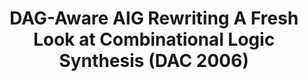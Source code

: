 ---
layout: page
title: DAG-Aware AIG Rewriting A Fresh Look at Combinational Logic Synthesis (DAC 2006)
description: | 
 Three local scalable and effective logic optimization operators are proposed to optimize AIGs considering logic sharing. In which, algebraic balance minimizes delay without increasing area, while NPN based rewrite and DSD based refactor can improve area with level preserving. They work well in most circuits in an interleaved way as in resyn2/dc2 and are also extended to other technology independent representations such as XAGs and MIGs/XMGs.     
importance: 1
category: Logic Synthesis Operators
---